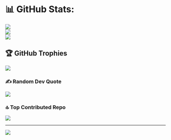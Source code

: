 # 📊 GitHub Stats:
![](https://github-readme-stats.vercel.app/api?username=barathsuresh&theme=dark&hide_border=false&include_all_commits=false&count_private=false)<br/>
![](https://nirzak-streak-stats.vercel.app/?user=barathsuresh&theme=dark&hide_border=false)<br/>
![](https://github-readme-stats.vercel.app/api/top-langs/?username=barathsuresh&theme=dark&hide_border=false&include_all_commits=false&count_private=false&layout=compact)

## 🏆 GitHub Trophies
![](https://github-profile-trophy.vercel.app/?username=barathsuresh&theme=radical&no-frame=false&no-bg=true&margin-w=4)

### ✍️ Random Dev Quote
![](https://quotes-github-readme.vercel.app/api?type=horizontal&theme=radical)

### 🔝 Top Contributed Repo
![](https://github-contributor-stats.vercel.app/api?username=barathsuresh&limit=5&theme=dark&combine_all_yearly_contributions=true)

---
[![](https://visitcount.itsvg.in/api?id=barathsuresh&icon=0&color=0)](https://visitcount.itsvg.in)

<!-- Proudly created with GPRM ( https://gprm.itsvg.in ) -->

